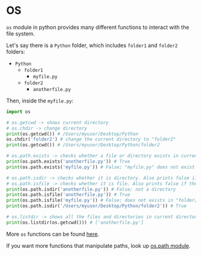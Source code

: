 # OS

```os``` module in python provides many different functions to interact with the file system.

Let's say there is a ```Python``` folder, which includes ```folder1``` and ```folder2``` folders:
- ```Python```
  - ```folder1```
    - ```myfile.py```
  - ```folder2```
    - ```anotherfile.py```

Then, inside the ```myfile.py```:
```python
import os

# os.getcwd -> shows current directory
# os.chdir -> change directory
print(os.getcwd()) # /Users/myuser/Desktop/Python
os.chdir('folder2') # change the current directory to "folder2"
print(os.getcwd()) # /Users/myuser/Desktop/Python/folder2

# os.path.exists -> checks whether a file or directory exists in current directory
print(os.path.exists('anotherfile.py')) # True
print(os.path.exists('myfile.py')) # False; "myfile.py" does not exist in "folder2"

# os.path.isdir -> checks whether it is directory. Also prints false if the directory does not exist in current directory
# os.path.isfile -> checks whether it is file. Also prints false if the file does not exist in current directory
print(os.path.isdir('anotherfile.py')) # False; not a directory
print(os.path.isfile('anotherfile.py')) # True
print(os.path.isfile('myfile.py')) # False; does not exists in "folder2" 
print(os.path.isdir('/Users/myuser/Desktop/Python/folder2')) # True

# os.listdir -> shows all the files and directories in current directory
print(os.listdir(os.getcwd())) # ['anotherfile.py'] 
```
More ```os``` functions can be found [here](https://docs.python.org/3/library/os.html).

If you want more functions that manipulate paths, look up [os.path module](https://docs.python.org/3/library/os.path.html).
